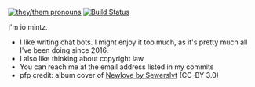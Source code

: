 <!-- badges credit: Pandentia/Pandentia -->
[![they/them pronouns](https://img.shields.io/badge/pronouns-they%2Fthem-ff69b4)](https://pronoun.is/they/them/.../themselves)
[![Build Status](https://img.shields.io/badge/build-failing-red)](https://cloud.drone.io/iomintz/iomintz)

I'm io mintz.

- I like writing chat bots. I might enjoy it too much, as it's pretty much all I've been doing since 2016.
- I also like thinking about copyright law
- You can reach me at the email address listed in my commits
- pfp credit: album cover of [Newlove by Sewerslvt](https://sewerslvt.bandcamp.com/album/newlove) (CC-BY 3.0)
